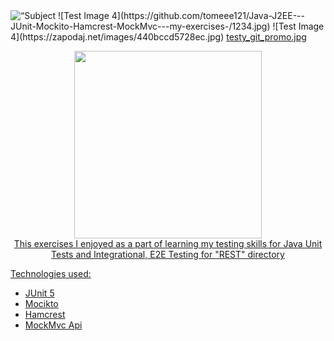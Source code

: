 <div id="top"></div>
<img
src=“https://zapodaj.net/images/440bccd5728ec.jpg”
raw=true
alt=“Subject Pronouns”
style=“margin-right: 10px;”
/>
![Test Image 4](https://github.com/tomeee121/Java-J2EE---JUnit-Mockito-Hamcrest-MockMvc---my-exercises-/1234.jpg)
![Test Image 4](https://zapodaj.net/images/440bccd5728ec.jpg)
<a href=https://zapodaj.net/440bccd5728ec.jpg.html>testy_git_promo.jpg</a>
<p align="center">
<a href=https://zapodaj.net/images/440bccd5728ec.jpg</a>
<img src="https://zapodaj.net/440bccd5728ec.jpg.html" width="300" height="300">
  <br>
        This exercises I enjoyed as a part of learning my testing skills for Java Unit Tests and Integrational, E2E Testing for "REST" directory

</p>


Technologies used:
* [JUnit 5](https://junit.org/junit5/)
* [Mocikto](https://site.mockito.org/)
* [Hamcrest](http://hamcrest.org/)
* [MockMvc Api](https://docs.spring.io/spring-framework/docs/current/javadoc-api/org/springframework/test/web/servlet/MockMvc.html)










